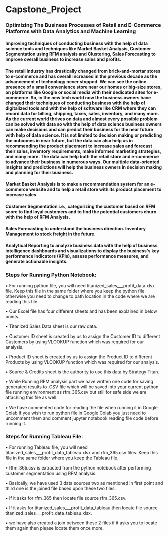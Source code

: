 # Capstone_Project
### Optimizing The Business Processes of Retail and E-Commerce Platforms with Data Analytics and Machine Learning 

#### Improving techniques of conducting business with the help of data science tools and techniques like Market Basket Analysis, Customer Segmentation using RFM analysis and Clustering, Sales Forecasting to improve overall business to increase sales and profits.

#### The retail industry has drastically changed from brick-and-mortar stores to e-commerce and has overall increased in the previous decade as the advancement of technology never stopped. We can see the online presence of a small convenience store near our homes or big-size stores, on platforms like Google or social media with their dedicated sites for e-commerce. So, in the new tech world now the business owners have changed their techniques of conducting business with the help of digitalized tools and with the help of software like CRM where they can record data for billing, shipping, taxes, sales, inventory, and many more. As the current world thrives on data and almost every possible problem can be solved with data so with the help of data science business owners can make decisions and can predict their business for the near future with help of data science. It is not limited to decision making or predicting the outcomes in near future, but the data can also help us in recommending the product placement to increase sales and forecast their sales, inventory requirements, make informed marketing strategies, and many more. The data can help both the retail store and e-commerce to advance their business in numerous ways. Our multiple data-oriented insights and predictions will help the business owners in decision making and planning for their business.

#### Market Basket Analysis is to make a recommendation system for an e-commerce website and to help a retail store with its product placement to increase sales.

#### Customer Segmentation i.e., categorizing the customer based on RFM score to find loyal customers and to find the potential customers churn with the help of RFM Analysis. 

#### Sales Forecasting to understand the business direction. Inventory Management to stock freight in the future. 

#### Analytical Reporting to analyze business data with the help of business intelligence dashboards and visualizations to display the business's key performance indicators (KPIs), assess performance measures, and generate actionable insights.

### Steps for Running Python Notebook:

•	For running python file, you will need titanized_sales___profit_data.xlsx file. Keep this file in the same folder where you keep the python file otherwise you need to change to path location in the code where we are reading this file.

•	Our Excel file has four different sheets and has been explained  in below points.

•	Titanized Sales Data sheet is our raw data.

•	Customer ID sheet is created by us to assign the Customer ID to different Customers by using VLOOKUP function which was required for our analysis.

•	Product ID sheet is created by us to assign the Product ID to different Products by using VLOOKUP function which was required for our analysis.

•	Source & Credits sheet is the authority to use this data by Strategy Titan.

•	While Running RFM analysis part we have written one code for saving generated results to .CSV file which will be saved into your current python file running environment as rfm_365.csv but still for safe side we are attaching this file as well.

•	We have commented code for reading the file when running it in Google Colab if you wish to run python file in Google Colab you just need to uncomment them  and comment jupyter notebook reading file code before running it.

### Steps for Running Tableau File:

•	For running Tableau file, you will need titanized_sales___profit_data_tableau.xlsx  and rfm_365.csv files. Keep this file in the same folder where you keep the Tableau file.

•	Rfm_365.csv is extracted from the python notebook after performing customer segmentation using RFM analysis.

•	Basically, we have used 3 data sources two as mentioned in first point and third one is the joined file based upon these two files.

•	If it asks for rfm_365 then locate file source rfm_365.csv.

•	If it asks for titanized_sales___profit_data_tableau then locate file source titanized_sales___profit_data_tableau.xlsx. 

•	we have also created a join between these 2 files if it asks you to locate them again then please locate them once more.



